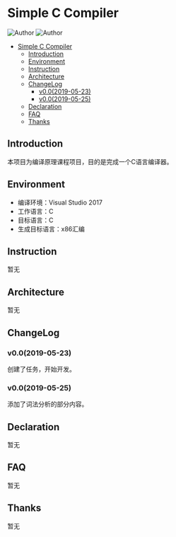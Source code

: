 # Simple C Compiler

![Author](https://img.shields.io/badge/Author-zxhcho-blue.svg?style=flat)
![Author](https://img.shields.io/badge/Author-Zzzcode-blue.svg?style=flat)

<!-- TOC -->
- [Simple C Compiler](#simple-c-compiler)
  - [Introduction](#introduction)
  - [Environment](#environment)
  - [Instruction](#instruction)
  - [Architecture](#architecture)
  - [ChangeLog](#changelog)
    - [v0.0(2019-05-23)](#v002019-05-23)
    - [v0.0(2019-05-25)](#v002019-05-25)
  - [Declaration](#declaration)
  - [FAQ](#faq)
  - [Thanks](#thanks)


## Introduction
本项目为编译原理课程项目，目的是完成一个C语言编译器。

## Environment
- 编译环境：Visual Studio 2017
- 工作语言：C
- 目标语言：C
- 生成目标语言：x86汇编

## Instruction 
暂无

## Architecture
暂无

## ChangeLog
### v0.0(2019-05-23)
创建了任务，开始开发。
### v0.0(2019-05-25)
添加了词法分析的部分内容。

## Declaration
暂无

## FAQ
暂无

## Thanks
暂无

